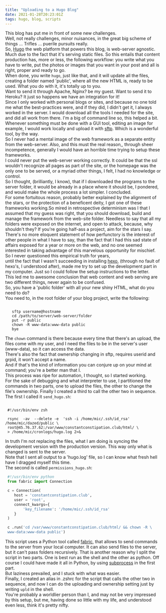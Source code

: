 ```yaml
---
title: "Uploading to a Hugo Blog"
date: 2021-01-28T20:23:01Z
tags: hugo, blog, scripts
---
```


This blog has put me in front of some new challenges.  
Well, not really challenges, minor nuisances, in the great big scheme of things ... Trifles ... puerile pursuits really.  
So, [Hugo](<https://gohugo.io>) the web platform that powers this blog, is web-server agnostic. Much due to the fact that it's serving static files. So this entails that content production has, more or less, the following workflow: you write what you have to write, put the photos or images that you want in your post and all is right, proper and ready to go.  
When done, you write `hugo`, just like that, and it will update all the files, creating a folder named  'public', where all the new HTML is, ready to be used. What you do with it, it's totally up to you.  
Want to send it through Apache, Nginx? be my guest. Want to send it to Heroku? It just so happens we have an integration for it!  
Since I only worked with personal blogs or sites, and because no one told me what the best-practices were, and if they did, I didn't get it, I always worked in the server. I would download all the tools I needed for the site, and did all work from there. I'm a big of command line so, this helped a bit. Whenever
something must be done with a GUI tool, editing an image for example, I would work locally and upload it with [sftp](https://en.wikipedia.org/wiki/Secure_file_transfer_program). Which is a wonderful tool, by the way.  
So I never had a mental image of the web framework as a separate entity from the
web-server. Also, and this must the real reason,, through sheer incompetence, generally I would have an horrible time trying to setup these frameworks.  
I could never put the web-server working correctly. It could be that the ssl wouldn't recognize all pages as part of the site, or the homepage was the only one to
be served, or a myriad other things, I felt, I had no knowledge or control.  
So I thought, (brilliantly, I know), that if I downloaded the programs to the server folder, it would be already in a place where it should be, I pondered, and would make the whole process a lot simpler. I concluded.  
For some fortuitous reason, probably better explained by the alignment of the stars, or the protection of a beneficent deity, I got one of these frameworks working.So mired in retrospective determinism was I that I assumed that my guess was right, that you should download, build and manage the framework from the web-site folder. Needless to say that all my folders were exposed on the internet, and open to attack, because, why shouldn't they? If you're going half-ass a project, aim for
the stars I say.  
There's no more eloquent statement of how perfunctory is the interest of other people in what I have to say, than the fact that I had this sad state of affairs
exposed for a year or more on the web, and no one seemed interested in taking advantage of this marvelous opportunity for mischief. So I never questioned this empirical truth for years,  
until the fact that I wasn't succeeding in installing [hexo](https://hexo.io/), (through no fault of hexo's, I 
understood after), made me try to set up the development part in my computer. Just so I could follow the setup instructions to the letter.  
This led me to awesome conclusion that web content and web serving are two different things, never again to be confused.  
So, you have a 'public folder' with all your new shiny HTML, what do you need to do?  
You need to, in the root folder of your blog project, write the following:  
<pre><code> 
   sftp username@hostname
   cd /path/to/server/web-server/folder
   put -r public
   chown -R www-data:www-data public
   bye
</code></pre>
   
The `chown` command is there because every time that there's an upload, the files come with my user, and I need the files to be in the server's user (www-data), so it can access the data.  
There's also the fact that ownership changing in sftp, requires userid and grpid, it won't accept a name.  
And if that's the kind of information you can conjure up on your mind at command; you're a better man that I.  
This process was ripe for automation, I thought, so I started working.  
For the sake of debugging and what interpreter to use, I partitioned the commands in two parts, one to upload the files, the other to change the file's ownership. Finally I created a third to call the other two in sequence.  
The first I called it `send_hugo.sh`:  
 
<pre><code>  
 #!/usr/bin/env zsh

 rsync  -av  --delete -e  'ssh -i /home/mic/.ssh/id_rsa' /home/mic/dazed/public \
 root@45.76.37.62:/var/www/constantconstipation.club/html/ \
 > /home/mic/cronlogs/hugo.log 2>&
</code></pre>
 
In truth I'm not replacing the files, what I am doing is syncing the development version with the production version. This way only what is changed is sent to the server.  
Note that I sent all output to a 'hugo.log' file, so I can know what fresh hell have I dragged myself this time.  
The second is called `permissions_hugo.sh`:

```python
 #!/usr/bin/env python
 from fabric import Connection

 c = Connection(
    host = 'constantconstipation.club',
    user = 'root',
    connect_kwargs={
        'key_filename': '/home/mic/.ssh/id_rsa'
    }
 )

 c .run('cd /var/www/constantconstipation.club/html/ && chown -R \
 www-data:www-data public')
```

This script uses a Python tool called [fabric](https://docs.fabfile.org/en/2.6/index.html), that allows to send commands to the server from your local computer. It can also send files to the server, but it can't pass folders recursively. That is another reason why I split the script in two parts. One is best run as the shell and the other as python. Off course I could have made it all in Python, by using [subprocess](https://docs.python.org/3/library/subprocess.html) in the first part.  
But laziness prevailed, and I stuck with what was easier.  
Finally, I created an alias in .zshrc for the script that calls the other two in sequence, and now I can do the uploading and ownership setting just by writing `upld` in the shell.  
You're probably a worldlier person than I, and may not be very impressed by this setup, but me, having done so little with my life, and understood even less, think it's pretty nifty.  

